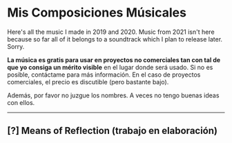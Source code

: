 # Mis Composiciones Músicales

Here's all the music I made in 2019 and 2020. Music from 2021 isn't here because so far all of it belongs to a soundtrack which I plan to release later. Sorry.

**La música es gratis para usar en proyectos no comerciales tan con tal de que yo consiga un mérito visible** en el lugar donde será usado. Si no es posible, contáctame para más información. En el caso de proyectos comerciales, el precio es discutible (pero bastante bajo).

Además, por favor no juzgue los nombres. A veces no tengo buenas ideas con ellos.

---

## [?] Means of Reflection (trabajo en elaboración)